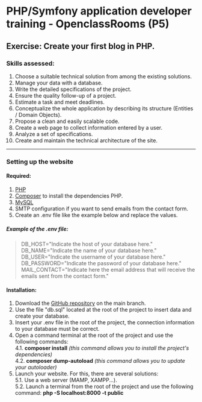 # PHP/Symfony application developer training - OpenclassRooms (P5)

## Exercise: Create your first blog in PHP.

### Skills assessed:

1. Choose a suitable technical solution from among the existing solutions.
2. Manage your data with a database.
3. Write the detailed specifications of the project.
4. Ensure the quality follow-up of a project.
5. Estimate a task and meet deadlines.
6. Conceptualize the whole application by describing its structure (Entities / Domain Objects).
7. Propose a clean and easily scalable code.
8. Create a web page to collect information entered by a user.
9. Analyze a set of specifications.
10. Create and maintain the technical architecture of the site.

---

### Setting up the website

#### Required:

1. [PHP](https://www.php.net/downloads.php)
2. [Composer](https://getcomposer.org/download/) to install the dependencies PHP.
3. [MySQL](https://www.mysql.com/fr/downloads/)
4. SMTP configuration if you want to send emails from the contact form.
5. Create an .env file like the example below and replace the values.

##### Example of the .env file:

> DB_HOST="Indicate the host of your database here."\
> DB_NAME="Indicate the name of your database here."\
> DB_USER="Indicate the username of your database here."\
> DB_PASSWORD="Indicate the password of your database here."\
> MAIL_CONTACT="Indicate here the email address that will receive the emails sent from the contact form."

#### Installation:

1. Download the [GitHub repository](https://github.com/Galusss/Blog.git) on the main branch.
2. Use the file "db.sql" located at the root of the project to insert data and create your database.
3. Insert your .env file in the root of the project, the connection information to your database must be correct.
4. Open a command terminal at the root of the project and use the following commands:\
   4.1. **composer install** *(this command allows you to install the project's dependencies)*\
   4.2. **composer dump-autoload** *(this command allows you to update your autoloader)*
5. Launch your website. For this, there are several solutions:\
   5.1. Use a web server (MAMP, XAMPP...).\
   5.2. Launch a terminal from the root of the project and use the following command: **php -S localhost:8000 -t public**
